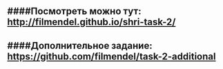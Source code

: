####Посмотреть можно тут: http://filmendel.github.io/shri-task-2/
-
####Дополнительное задание: https://github.com/filmendel/task-2-additional
-
